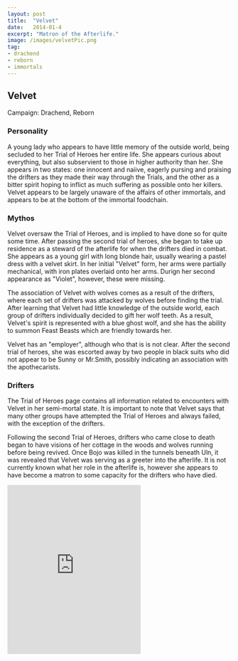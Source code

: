 ```yaml
---
layout: post
title:  "Velvet"
date:   2014-01-4
excerpt: "Matron of the Afterlife."
image: /images/velvetPic.png
tag:
- drachend
- reborn
- immortals
---
```


## Velvet
Campaign: Drachend, Reborn

### Personality
A young lady who appears to have little memory of the outside world, being secluded to her Trial of Heroes her entire life. She appears curious about everything, but also subservient to those in higher authority than her. She appears in two states: one innocent and naiive, eagerly pursing and praising the drifters as they made their way through the Trials, and the other as a bitter spirit hoping to inflict as much suffering as possible onto her killers. Velvet appears to be largely unaware of the affairs of other immortals, and appears to be at the bottom of the immortal foodchain.

### Mythos
Velvet oversaw the Trial of Heroes, and is implied to have done so for quite some time. After passing the second trial of heroes, she began to take up residence as a steward of the afterlife for when the drifters died in combat. She appears as a young girl with long blonde hair, usually wearing a pastel dress with a velvet skirt. In her initial "Velvet" form, her arms were partially mechanical, with iron plates overlaid onto her arms. Durign her second appearance as "Violet", however, these were missing.

The association of Velvet with wolves comes as a result of the drifters, where each set of drifters was attacked by wolves before finding the trial. After learning that Velvet had little knowledge of the outside world, each group of drifters individually decided to gift her wolf teeth. As a result, Velvet's spirit is represented with a blue ghost wolf, and she has the ability to summon Feast Beasts which are friendly towards her.

Velvet has an "employer", although who that is is not clear. After the second trial of heroes, she was escorted away by two people in black suits who did not appear to be Sunny or Mr.Smith, possibly indicating an association with the apothecarists.

### Drifters
The Trial of Heroes page contains all information related to encounters with Velvet in her semi-mortal state. It is important to note that Velvet says that many other groups have attempted the Trial of Heroes and always failed, with the exception of the drifters.

Following the second Trial of Heroes, drifters who came close to death began to have visions of her cottage in the woods and wolves running before being revived. Once Bojo was killed in the tunnels beneath Uln, it was revealed that Velvet was serving as a greeter into the afterlife. It is not currently known what her role in the afterlife is, however she appears to have become a matron to some capacity for the drifters who have died.

<iframe src="https://open.spotify.com/embed/user/isittooshortornotavailable/playlist/3p5VjjX19O2NXLGf6aXntq" width="300" height="380" frameborder="0" allowtransparency="true" allow="encrypted-media"></iframe>
